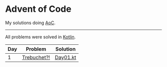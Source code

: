 # Advent of Code
My solutions doing [AoC](https://adventofcode.com/).

---

All problems were solved in [Kotlin](https://kotlinlang.org/).

| Day | Problem                                            | Solution                   |
| --- |----------------------------------------------------|----------------------------|
| 1   | [Trebuchet?!](https://adventofcode.com/2023/day/1) | [Day01.kt](./src/Day01.kt) |